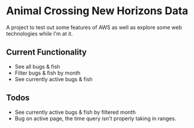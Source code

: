 # Animal Crossing New Horizons Data
A project to test out some features of AWS as well as explore some web technologies while I'm at it.

## Current Functionality
- See all bugs & fish
- Filter bugs & fish by month
- See currently active bugs & fish

## Todos
- See currently active bugs & fish by filtered month
- Bug on active page, the time query isn't properly taking in ranges.
